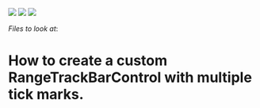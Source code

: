 <!-- default badges list -->
![](https://img.shields.io/endpoint?url=https://codecentral.devexpress.com/api/v1/VersionRange/128619637/20.1.3%2B)
[![](https://img.shields.io/badge/Open_in_DevExpress_Support_Center-FF7200?style=flat-square&logo=DevExpress&logoColor=white)](https://supportcenter.devexpress.com/ticket/details/E4443)
[![](https://img.shields.io/badge/📖_How_to_use_DevExpress_Examples-e9f6fc?style=flat-square)](https://docs.devexpress.com/GeneralInformation/403183)
<!-- default badges end -->
<!-- default file list -->
*Files to look at*:


<!-- default file list end -->
# How to create a custom RangeTrackBarControl with multiple tick marks.

